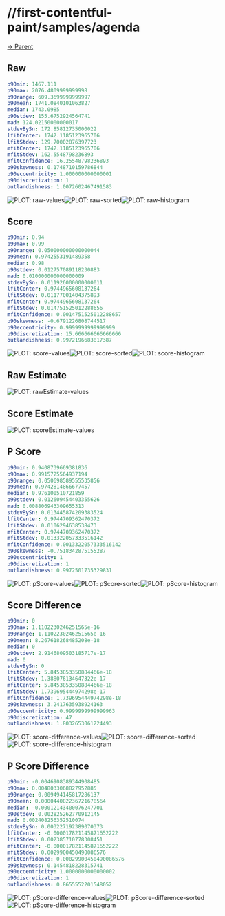 
# //first-contentful-paint/samples/agenda

[→ Parent](../..)


## Raw


```yaml
p90min: 1467.111
p90max: 2076.4809999999998
p90range: 609.3699999999997
p90mean: 1741.0840101063827
median: 1743.0985
p90stdev: 155.6752924564741
mad: 124.02150000000017
stdevBySn: 172.85812735000022
lfitCenter: 1742.1185123965706
lfitStdev: 129.70002876397723
mfitCenter: 1742.1185123965706
mfitStdev: 162.5548798236893
mfitConfidence: 16.25548798236893
p90skewness: 0.1748710159786844
p90eccentricity: 1.000000000000001
p90discretization: 1
outlandishness: 1.0072602467491583

```

![PLOT: raw-values](./raw/values.svg)![PLOT: raw-sorted](./raw/sorted.svg)![PLOT: raw-histogram](./raw/histogram.svg)
## Score


```yaml
p90min: 0.94
p90max: 0.99
p90range: 0.050000000000000044
p90mean: 0.9742553191489358
median: 0.98
p90stdev: 0.012757089118230883
mad: 0.010000000000000009
stdevBySn: 0.011926000000000011
lfitCenter: 0.9744965608137264
lfitStdev: 0.01177001404375893
mfitCenter: 0.9744965608137264
mfitStdev: 0.014751525012288656
mfitConfidence: 0.0014751525012288657
p90skewness: -0.6791226808744517
p90eccentricity: 0.9999999999999999
p90discretization: 15.666666666666666
outlandishness: 0.9972196683817387

```

![PLOT: score-values](./score/values.svg)![PLOT: score-sorted](./score/sorted.svg)![PLOT: score-histogram](./score/histogram.svg)
## Raw Estimate

![PLOT: rawEstimate-values](./rawEstimate/values.svg)
## Score Estimate

![PLOT: scoreEstimate-values](./scoreEstimate/values.svg)
## P Score


```yaml
p90min: 0.9408739669381836
p90max: 0.9915725564937194
p90range: 0.050698589555535856
p90mean: 0.9742814866677457
median: 0.976100510721859
p90stdev: 0.012609454403355626
mad: 0.008806943309655313
stdevBySn: 0.013445874209383524
lfitCenter: 0.9744709362470372
lfitStdev: 0.0106294638538473
mfitCenter: 0.9744709362470372
mfitStdev: 0.013322057333516142
mfitConfidence: 0.0013322057333516142
p90skewness: -0.7518342875155287
p90eccentricity: 1
p90discretization: 1
outlandishness: 0.9972501735329831

```

![PLOT: pScore-values](./pScore/values.svg)![PLOT: pScore-sorted](./pScore/sorted.svg)![PLOT: pScore-histogram](./pScore/histogram.svg)
## Score Difference


```yaml
p90min: 0
p90max: 1.1102230246251565e-16
p90range: 1.1102230246251565e-16
p90mean: 8.267618268485208e-18
median: 0
p90stdev: 2.9146809503185717e-17
mad: 0
stdevBySn: 0
lfitCenter: 5.8453853350884466e-18
lfitStdev: 1.388076134647322e-17
mfitCenter: 5.8453853350884466e-18
mfitStdev: 1.739695444974298e-17
mfitConfidence: 1.739695444974298e-18
p90skewness: 3.2417635938924163
p90eccentricity: 0.9999999999999963
p90discretization: 47
outlandishness: 1.8032653061224493

```

![PLOT: score-difference-values](./score-difference/values.svg)![PLOT: score-difference-sorted](./score-difference/sorted.svg)![PLOT: score-difference-histogram](./score-difference/histogram.svg)
## P Score Difference


```yaml
p90min: -0.0046908389344908485
p90max: 0.0048033068827952885
p90range: 0.009494145817286137
p90mean: 0.000044082236721678564
median: -0.00012143400076247701
p90stdev: 0.002825262770912145
mad: 0.002408256352510074
stdevBySn: 0.003227192389070373
lfitCenter: -0.000017821145871652222
lfitStdev: 0.002385710778308451
mfitCenter: -0.000017821145871652222
mfitStdev: 0.0029900450490086576
mfitConfidence: 0.00029900450490086576
p90skewness: 0.1454818228315741
p90eccentricity: 1.0000000000000002
p90discretization: 1
outlandishness: 0.8655552201548052

```

![PLOT: pScore-difference-values](./pScore-difference/values.svg)![PLOT: pScore-difference-sorted](./pScore-difference/sorted.svg)![PLOT: pScore-difference-histogram](./pScore-difference/histogram.svg)